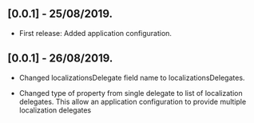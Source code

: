 ## [0.0.1] - 25/08/2019.

* First release: Added application configuration.

## [0.0.1] - 26/08/2019.

* Changed localizationsDelegate field name to localizationsDelegates.

* Changed type of property from single delegate to list of localization delegates.
This allow an application configuration to provide multiple localization delegates

